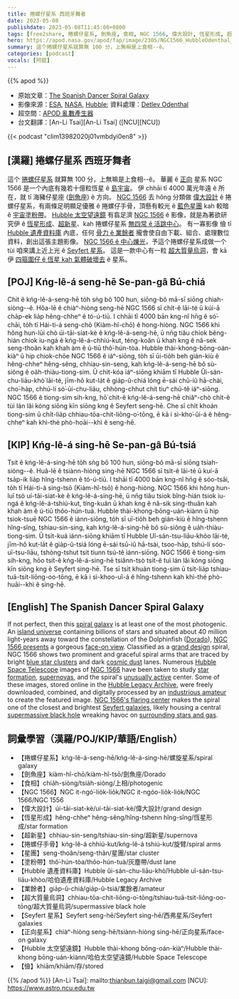 ```yaml
---
title: 捲螺仔星系 西班牙舞者
date: 2023-05-08
publishdate: 2023-05-08T11:45:00+0800
tags: [free2share, 捲螺仔星系, 劍魚座, 食相, NGC 1566, 偉大設計, 恆星形成, 超新星, 捲螺仔手骨, 星團, 塗粉帶, Hubble 遺產資料庫, 業餘者, 超大質量烏洞, Seyfert 星系, 正向星系, Hubble 太空望遠鏡, 儉]
hero: https://apod.nasa.gov/apod/fap/image/2305/NGC1566_HubbleOdenthal_960.jpg
summary: 這个捲螺仔星系就算無 100 分，上無嘛是上食相--ê。
categories: [podcast]
vocals: [阿錕]
---
```


{{% apod %}}

- 原始文章：[The Spanish Dancer Spiral Galaxy](https://apod.nasa.gov/apod/ap230508.html)
- 影像來源：[ESA](https://www.esa.int/), [NASA](https://www.nasa.gov/), [Hubble](https://www.nasa.gov/mission_pages/hubble/story/index.html); 資料處理：[Detlev Odenthal](https://www.flickr.com/photos/76780020@N07/)
- 超空間：[APOD 亂數產生器](https://apod.nasa.gov/apod/random_apod.html)
- 台文翻譯：[An-Li Tsai][An-Li Tsai] ([NCU][NCU])

{{< podcast "clim13982020j01vmbdyi0en8" >}}

## [漢羅] 捲螺仔星系 西班牙舞者
這个 [捲螺仔星系][spiral galaxy] 就算無 100 分，上無嘛是上食相--ê。
華麗 ê [正向][face-on view] 星系 NGC 1566 是一个內底有幾若十億粒恆星 ê [島宇宙][island universe]。
伊 chhāi tī 4000 萬光年遠 ê 所在，就 tī 海豬仔星座 ([劍魚座][Dorado]) ê 方向。
[NGC 1566][NGC 1566 presents] 去 hŏng 分類做 [偉大設計][grand design] ê 捲螺仔星系，有兩條足明顯足優雅 ê 捲螺仔手骨，頂懸有較光 ê [藍色星團][blue star clusters] kah 較暗 ê [宇宙塗粉帶][cosmic dust]。
[Hubble 太空望遠鏡][Hubble Space Telescope] 有翕足濟 [NGC 1566][NGC 1566] ê 影像，就是為著欲研究伊 ê [恆星形成][star formation]、[超新星][supernovas]、kah 捲螺仔星系 [無四常 ê 活跳中心][unusually active]。
有一寡影像 儉 tī [Hubble 遺產資料庫][Hubble Legacy Archive] 內底，任何 [骨力 ê 業餘者][industrious amateur] 攏會使自由下載、組合、處理數位資料，創出這張主題影像。
[NGC 1566 ê 中心爍光][NGC 1566's flaring center]，予這个捲螺仔星系成做一个 tùi 咱來講上近上光 ê [Seyfert 星系][Seyfert galaxies]。
這是一款中心有一粒 [超大質量烏洞][supermassive black hole]，會 kā 伊 [四箍圍仔 ê 恆星 kah 氣體破壞去][surrounding stars and gas] ê 星系。

## [POJ] Kńg-lê-á seng-hē Se-pan-gâ Bú-chiá 
Chit ê kńg-lê-á-seng-hē to̍h sǹg bô 100 hun, siōng-bô mā-sī siōng chiah-siòng--ê.
Hôa-lē ê chiàⁿ-hiòng seng-hē NGC 1566 sī chi̍t-ê lāi-té ū kúi-ā cha̍p-ek lia̍p hêng-chheⁿ ê tó-ú-tiū.
I chhāi tī 4000 bān kng-nî hn̄g ê só͘-chāi, to̍h tī Hái-ti-á seng-chō (Kiàm-hî-chō) ê hong-hiòng.
NGC 1566 khì hŏng hun-lūi chò úi-tāi-siat-kè ê kńg-lê-á-seng-hē, ū nn̄g tiâu chiok bêng-hián chiok iu-ngá ê kńg-lê-á-chhiú-kut, téng-koân ū khah kng ê nâ-sek seng-thoân kah khah àm ê ú-tiū thô͘-hún-tòa.
Hubble thài-khong-bōng-oán-kiàⁿ ū hip chiok-chōe NGC 1566 ê iáⁿ-siōng, to̍h sī ūi-tio̍h beh gián-kiù ê hêng-chheⁿ hêng-sêng, chhiau-sin-seng, kah kńg-lê-á-seng-hē bô sù-siông ê oa̍h-thiàu-tiong-sim.
Ū chi̍t-kóa iáⁿ-siōng khiām tī Hubble Ûi-sán-chu-liāu-khò͘ lāi-té, jīm-hô kut-la̍t ê gia̍p-û-chiá lóng ē-sái chū-iû hā-chài, cho͘-ha̍p, chhú-lí só͘-ūi-chu-liāu, chhòng-chhut chit tiuⁿ chú-tê iáⁿ-siōng.
NGC 1566 ê tiong-sim sih-kng, hō͘ chit-ê kńg-lê-á-seng-hē chiâⁿ-chò chi̍t-ê tùi lán lâi kóng siōng kīn siōng kng ê Seyfert seng-hē.
Che sī chi̍t khoán tiong-sim ū chi̍t-lia̍p chhiau-tōa-chit-liōng-o͘-tōng, ē kā i sì-kho͘-ûi-á ê hêng-chheⁿ kah khì-thé phò-hoāi--khì ê seng-hē.

## [KIP] Kńg-lê-á sing-hē Se-pan-gâ Bú-tsiá 
Tsit ê kńg-lê-á-sing-hē to̍h sǹg bô 100 hun, siōng-bô mā-sī siōng tsiah-siòng--ê.
Huâ-lē ê tsiànn-hiòng sing-hē NGC 1566 sī tsi̍t-ê lāi-té ū kuí-ā tsa̍p-ik lia̍p hîng-tshenn ê tó-ú-tiū.
I tshāi tī 4000 bān kng-nî hn̄g ê sóo-tsāi, to̍h tī Hái-ti-á sing-tsō (Kiàm-hî-tsō) ê hong-hiòng.
NGC 1566 khì hŏng hun-luī tsò uí-tāi-siat-kè ê kńg-lê-á-sing-hē, ū nn̄g tiâu tsiok bîng-hián tsiok iu-ngá ê kńg-lê-á-tshiú-kut, tíng-kuân ū khah kng ê nâ-sik sing-thuân kah khah àm ê ú-tiū thôo-hún-tuà.
Hubble thài-khong-bōng-uán-kiànn ū hip tsiok-tsuē NGC 1566 ê iánn-siōng, to̍h sī uī-tio̍h beh gián-kiù ê hîng-tshenn hîng-sîng, tshiau-sin-sing, kah kńg-lê-á-sing-hē bô sù-siông ê ua̍h-thiàu-tiong-sim.
Ū tsi̍t-kuá iánn-siōng khiām tī Hubble Uî-sán-tsu-liāu-khòo lāi-té, jīm-hô kut-la̍t ê gia̍p-û-tsiá lóng ē-sái tsū-iû hā-tsài, tsoo-ha̍p, tshú-lí sóo-uī-tsu-liāu, tshòng-tshut tsit tiunn tsú-tê iánn-siōng.
NGC 1566 ê tiong-sim sih-kng, hōo tsit-ê kńg-lê-á-sing-hē tsiânn-tsò tsi̍t-ê tuì lán lâi kóng siōng kīn siōng kng ê Seyfert sing-hē.
Tse sī tsi̍t khuán tiong-sim ū tsi̍t-lia̍p tshiau-tuā-tsit-liōng-oo-tōng, ē kā i sì-khoo-uî-á ê hîng-tshenn kah khì-thé phò-huāi--khì ê sing-hē.

## [English] The Spanish Dancer Spiral Galaxy
If not perfect, then this [spiral galaxy][spiral galaxy] is at least one of the most photogenic.
An [island universe][island universe] containing billions of stars and situated about 40 million light-years away toward the constellation of the Dolphinfish ([Dorado][Dorado]), [NGC 1566 presents][NGC 1566 presents] a gorgeous [face-on view][face-on view].
Classified as a [grand design][grand design] spiral, NGC 1566 shows two prominent and graceful spiral arms that are traced by bright [blue star clusters][blue star clusters] and dark [cosmic dust][cosmic dust] lanes.
Numerous [Hubble Space Telescope][Hubble Space Telescope] images of [NGC 1566][NGC 1566] have been taken to study [star formation][star formation], [supernovas][supernovas], and the spiral's [unusually active][unusually active] center.
Some of these images, stored online in the [Hubble Legacy Archive][Hubble Legacy Archive], were freely downloaded, combined, and digitally processed by an [industrious amateur][industrious amateur] to create the featured image.
[NGC 1566's flaring center][NGC 1566's flaring center] makes the spiral one of the closest and brightest [Seyfert galaxies][Seyfert galaxies], likely housing a central [supermassive black hole][supermassive black hole] wreaking havoc on [surrounding stars and gas][surrounding stars and gas].

## 詞彙學習（漢羅/POJ/KIP/華語/English）
- 【捲螺仔星系】kńg-lê-á-seng-hē/kńg-lê-á-sing-hē/螺旋星系/spiral galaxy
- 【劍魚座】kiàm-hî-chō/kiàm-hî-tsō/劍魚座/Dorado
- 【食相】chia̍h-siòng/tsia̍h-siòng/上相/photogenic
- 【NGC 1566】NGC it-ngó͘-lio̍k-lio̍k/NGC it-ngóo-lio̍k-lio̍k/NGC 1566/NGC 1556
- 【偉大設計】úi-tāi-siat-kè/uí-tāi-siat-kè/偉大設計/grand design
- 【恆星形成】hêng-chheⁿ hêng-sêng/hîng-tshenn hîng-sîng/恆星形成/star formation
- 【超新星】chhiau-sin-seng/tshiau-sin-sing/超新星/supernova
- 【捲螺仔手骨】kńg-lê-á chhiú-kut/kńg-lê-á tshiú-kut/旋臂/spiral arms 
- 【星團】seng-thoân/seng-thân/星團/star cluster
- 【塗粉帶】thô͘-hún-tòa/thôo-hún-tuà/灰塵帶/dust lane
- 【Hubble 遺產資料庫】Hubble ûi-sán-chu-liāu-khò͘/Hubble uî-sán-tsu-liāu-khòo/哈伯遺產資料庫/Hubble Legacy Archive
- 【業餘者】gia̍p-û-chiá/gia̍p-û-tsiá/業餘者/amateur
- 【超大質量烏洞】chhiau-tōa-chit-liōng-o͘-tōng/tshiau-tuā-tsit-liōng-oo-tōng/超大質量烏洞/supermassive black hole
- 【Seyfert 星系】Seyfert seng-hē/Seyfert sing-hē/西弗星系/Seyfert galaxies
- 【正向星系】chiàⁿ-hiòng seng-hē/tsiànn-hiòng sing-hē/正向星系/face-on galaxy
- 【Hubble 太空望遠鏡】Hubble thài-khong bōng-oán-kiàⁿ/Hubble thài-khong bōng-uán-kiànn/哈伯太空望遠鏡/Hubble Space Telescope
- 【儉】khiām/khiām/存/stored

{{% /apod %}}
[An-Li Tsai]: mailto:thianbun.taigi@gmail.com
[NCU]: https://www.astro.ncu.edu.tw

[copyright]: https://apod.nasa.gov/apod/fap/lib/about_apod.html#srapply
[License]: https://creativecommons.org/licenses/by/2.0/

[spiral galaxy]:https://en.wikipedia.org/wiki/Spiral_galaxy
[island universe]:http://ned.ipac.caltech.edu/level5/March02/Gordon/Gordon2.html
[Dorado]:https://en.wikipedia.org/wiki/Dorado
[NGC 1566 presents]:https://en.wikipedia.org/wiki/NGC_1566
[face-on view]:https://apod.nasa.gov/apod/ap230508.htmlap010427.html
[grand design]:http://burro.cwru.edu/Academics/Astr222/Galaxies/Spiral/spiral.html
[blue star clusters]:https://apod.nasa.gov/apod/ap230508.htmlap200909.html
[cosmic dust]:https://apod.nasa.gov/apod/ap230508.htmlap151119.html
[Hubble Space Telescope]:https://hubblesite.org/
[NGC 1566]:https://esahubble.org/images/potw1422a/
[star formation]:https://science.nasa.gov/astrophysics/focus-areas/how-do-stars-form-and-evolve
[supernovas]:https://www.youtube.com/watch?v=8en5uDqw0aM
[unusually active]:https://media.istockphoto.com/id/1184409133/photo/happy-dog-making-mess-with-papers-on-bed.jpg?s=612x612&w=0&k=20&c=HIvJz4ifaBEf3DWHBip9y7tWjdajJHbEnu3hBWlkYis=
[Hubble Legacy Archive]:https://hla.stsci.edu/
[industrious amateur]:https://www.flickr.com/photos/76780020@N07/
[NGC 1566's flaring center]:https://ui.adsabs.harvard.edu/abs/2019MNRAS.483L..88P/abstract
[Seyfert galaxies]:https://en.wikipedia.org/wiki/Seyfert_galaxy
[supermassive black hole]:https://apod.nasa.gov/apod/ap230508.htmlap181203.html
[surrounding stars and gas]:https://apod.nasa.gov/apod/ap230508.htmlap190427.html
